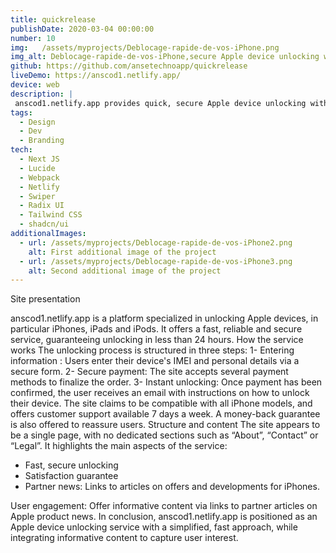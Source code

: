 ```yaml
---
title: quickrelease
publishDate: 2020-03-04 00:00:00
number: 10
img:   /assets/myprojects/Deblocage-rapide-de-vos-iPhone.png
img_alt: Deblocage-rapide-de-vos-iPhone,secure Apple device unlocking with 24-hour service.
github: https://github.com/ansetechnoapp/quickrelease
liveDemo: https://anscod1.netlify.app/
device: web
description: |
 anscod1.netlify.app provides quick, secure Apple device unlocking with 24-hour service, 7-day support, and money-back guarantee.
tags:
  - Design
  - Dev
  - Branding
tech:
  - Next JS
  - Lucide
  - Webpack
  - Netlify
  - Swiper
  - Radix UI
  - Tailwind CSS
  - shadcn/ui
additionalImages:
  - url: /assets/myprojects/Deblocage-rapide-de-vos-iPhone2.png
    alt: First additional image of the project
  - url: /assets/myprojects/Deblocage-rapide-de-vos-iPhone3.png
    alt: Second additional image of the project
---
```


Site presentation

anscod1.netlify.app is a platform specialized in unlocking Apple devices, in particular iPhones, iPads and iPods. It offers a fast, reliable and secure service, guaranteeing unlocking in less than 24 hours.
How the service works
The unlocking process is structured in three steps:
1- Entering information : Users enter their device's IMEI and personal details via a secure form.
2- Secure payment: The site accepts several payment methods to finalize the order.
3- Instant unlocking: Once payment has been confirmed, the user receives an email with instructions on how to unlock their device.
The site claims to be compatible with all iPhone models, and offers customer support available 7 days a week. A money-back guarantee is also offered to reassure users.
Structure and content
The site appears to be a single page, with no dedicated sections such as “About”, “Contact” or “Legal”. It highlights the main aspects of the service:
- Fast, secure unlocking
- Satisfaction guarantee
- Partner news: Links to articles on offers and developments for iPhones.

User engagement: Offer informative content via links to partner articles on Apple product news.
In conclusion, anscod1.netlify.app is positioned as an Apple device unlocking service with a simplified, fast approach, while integrating informative content to capture user interest.